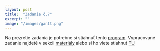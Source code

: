```yaml
---
layout: post
title:  "Zadanie č.7"
excerpt: ""
image: "/images/gantt.png"
---
```


Na prezretie zadania je potrebne si stiahnuť tento [program](https://www.ganttproject.biz/download).
Vypracované zadanie najdeté v sekcii [materiály](https://alex1972000.github.io/mis/elements/) alebo si ho viete stiahnuť [TU](https://github.com/alex1972000/mis/blob/master/images/inkaso_gantt_diagram.gan)
